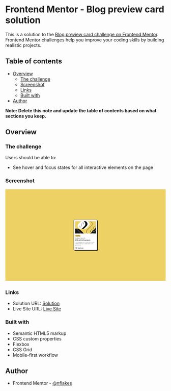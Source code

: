 # Frontend Mentor - Blog preview card solution

This is a solution to the [Blog preview card challenge on Frontend Mentor](https://www.frontendmentor.io/challenges/blog-preview-card-ckPaj01IcS). Frontend Mentor challenges help you improve your coding skills by building realistic projects. 

## Table of contents

- [Overview](#overview)
  - [The challenge](#the-challenge)
  - [Screenshot](#screenshot)
  - [Links](#links)
  - [Built with](#built-with)
- [Author](#author)


**Note: Delete this note and update the table of contents based on what sections you keep.**

## Overview

### The challenge

Users should be able to:

- See hover and focus states for all interactive elements on the page

### Screenshot

![](screenshot.png)


### Links

- Solution URL: [Solution](https://github.com/nflakes/blog-preview-card)
- Live Site URL: [Live Site](https://nflakes.github.io/blog-preview-card/)


### Built with

- Semantic HTML5 markup
- CSS custom properties
- Flexbox
- CSS Grid
- Mobile-first workflow


## Author

- Frontend Mentor - [@nflakes](https://www.frontendmentor.io/profile/nflakes)
